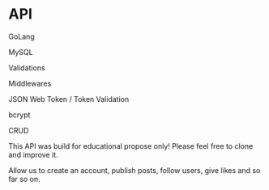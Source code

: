 # API

GoLang

MySQL

Validations

Middlewares

JSON Web Token / Token Validation

bcrypt

CRUD

This API was build for educational propose only! Please feel free to clone and improve it.

Allow us to create an account, publish posts, follow users, give likes and so far so on. 
